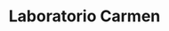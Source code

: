 ---
title: "Laboratorio Carmen"
url: /fernando-de-la-mora/laboratorio-carmen/
shop: suministros médicos
---